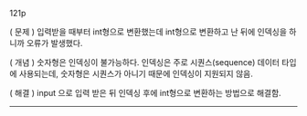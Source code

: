 121p <br>

( 문제 ) 입력받을 때부터 int형으로 변환했는데 int형으로 변환하고 난 뒤에 인덱싱을 하니까 오류가 발생했다.

( 개념 ) 
숫자형은 인덱싱이 불가능하다. 인덱싱은 주로 시퀀스(sequence) 데이터 타입에 사용되는데, 숫자형은 시퀀스가 아니기 때문에 인덱싱이 지원되지 않음.

( 해결 ) input 으로 입력 받은 뒤 인덱싱 후에 int형으로 변환하는 방법으로 해결함.

<hr>

